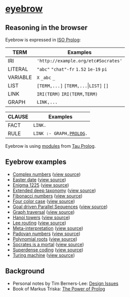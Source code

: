 # [eyebrow](https://github.com/josd/josd.github.io/tree/master/temp/eyebrow)

## Reasoning in the browser

Eyebrow is expressed in [ISO Prolog](https://en.wikipedia.org/wiki/Prolog#ISO_Prolog):

TERM            | Examples
----------------|---------
IRI             | `'http://example.org/etc#Socrates'`
LITERAL         | `"abc"` `"chat"-fr` `1.52` `1e-19` `pi`
VARIABLE        | `X` `_abc` `_`
LIST            | `[TERM,...]` `[TERM,...`\|`LIST]` `[]`
LINK            | `IRI(TERM)` `IRI(TERM,TERM)`
GRAPH           | `LINK,...`

CLAUSE          | Examples
----------------|---------
FACT            | `LINK.`
RULE            | `LINK :- GRAPH,`[`PROLOG`](http://tau-prolog.org/documentation#prolog)`.`

Eyebrow is using [modules](https://github.com/josd/josd.github.io/tree/master/temp/eyebrow/modules) from [Tau Prolog](http://tau-prolog.org/).


## Eyebrow examples

- [Complex numbers](https://josd.github.io/temp/eyebrow/examples/complex.html) ([view source](https://github.com/josd/josd.github.io/blob/master/temp/eyebrow/examples/complex.html))
- [Easter date](https://josd.github.io/temp/eyebrow/examples/easter.html) ([view source](https://github.com/josd/josd.github.io/blob/master/temp/eyebrow/examples/easter.html))
- [Enigma 1225](https://josd.github.io/temp/eyebrow/examples/enigma1225.html) ([view source](https://github.com/josd/josd.github.io/blob/master/temp/eyebrow/examples/enigma1225.html))
- [Extended deep taxonomy](https://josd.github.io/temp/eyebrow/examples/edt.html) ([view source](https://github.com/josd/josd.github.io/blob/master/temp/eyebrow/examples/edt.html))
- [Fibonacci numbers](https://josd.github.io/temp/eyebrow/examples/fibonacci.html) ([view source](https://github.com/josd/josd.github.io/blob/master/temp/eyebrow/examples/fibonacci.html))
- [Four color case](https://josd.github.io/temp/eyebrow/examples/fourcolor.html) ([view source](https://github.com/josd/josd.github.io/blob/master/temp/eyebrow/examples/fourcolor.html))
- [Goal driven Parallel Sequences](https://josd.github.io/temp/eyebrow/examples/gps.html) ([view source](https://github.com/josd/josd.github.io/blob/master/temp/eyebrow/examples/gps.html))
- [Graph traversal](https://josd.github.io/temp/eyebrow/examples/graph.html) ([view source](https://github.com/josd/josd.github.io/blob/master/temp/eyebrow/examples/graph.html))
- [Hanoi towers](https://josd.github.io/temp/eyebrow/examples/hanoi.html) ([view source](https://github.com/josd/josd.github.io/blob/master/temp/eyebrow/examples/hanoi.html))
- [Lee routing](https://josd.github.io/temp/eyebrow/examples/lee.html) ([view source](https://github.com/josd/josd.github.io/blob/master/temp/eyebrow/examples/lee.html))
- [Meta-interpretation](https://josd.github.io/temp/eyebrow/examples/mi.html) ([view source](https://github.com/josd/josd.github.io/blob/master/temp/eyebrow/examples/mi.html))
- [Padovan numbers](https://josd.github.io/temp/eyebrow/examples/padovan.html) ([view source](https://github.com/josd/josd.github.io/blob/master/temp/eyebrow/examples/padovan.html))
- [Polynomial roots](https://josd.github.io/temp/eyebrow/examples/polynomial.html) ([view source](https://github.com/josd/josd.github.io/blob/master/temp/eyebrow/examples/polynomial.html))
- [Socrates is a mortal](https://josd.github.io/temp/eyebrow/examples/socrates.html) ([view source](https://github.com/josd/josd.github.io/blob/master/temp/eyebrow/examples/socrates.html))
- [Superdense coding](https://josd.github.io/temp/eyebrow/examples/sdcoding.html) ([view source](https://github.com/josd/josd.github.io/blob/master/temp/eyebrow/examples/sdcoding.html))
- [Turing machine](https://josd.github.io/temp/eyebrow/examples/turing.html) ([view source](https://github.com/josd/josd.github.io/blob/master/temp/eyebrow/examples/turing.html))


## Background

- Personal notes by Tim Berners-Lee: [Design Issues](https://www.w3.org/DesignIssues/)
- Book of Markus Triska: [The Power of Prolog](https://www.metalevel.at/prolog)
